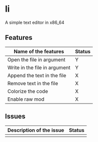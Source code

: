 # li
A simple text editor in x86_64

## Features

|Name of the features| Status |
|---|---|
|Open the file in argument|Y|
|Write in the file in argument|Y|
|Append the text in the file|X|
|Remove text in the file|X|
|Colorize the code|X|
|Enable raw mod|X|

## Issues

|Description of the issue | Status |
|-------|---|
|||
